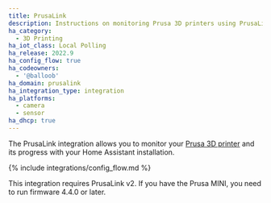 ```yaml
---
title: PrusaLink
description: Instructions on monitoring Prusa 3D printers using PrusaLink.
ha_category:
  - 3D Printing
ha_iot_class: Local Polling
ha_release: 2022.9
ha_config_flow: true
ha_codeowners:
  - '@balloob'
ha_domain: prusalink
ha_integration_type: integration
ha_platforms:
  - camera
  - sensor
ha_dhcp: true
---
```


The PrusaLink integration allows you to monitor your [Prusa 3D printer](https://www.prusa3d.com) and its progress with your Home Assistant installation.

{% include integrations/config_flow.md %}

This integration requires PrusaLink v2. If you have the Prusa MINI, you need to run firmware 4.4.0 or later.
